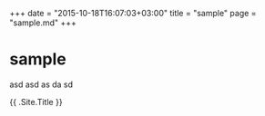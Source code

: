 +++
date = "2015-10-18T16:07:03+03:00"
title = "sample"
page = "sample.md"
+++

# sample

asd
asd
as
da
sd

{{ .Site.Title }}